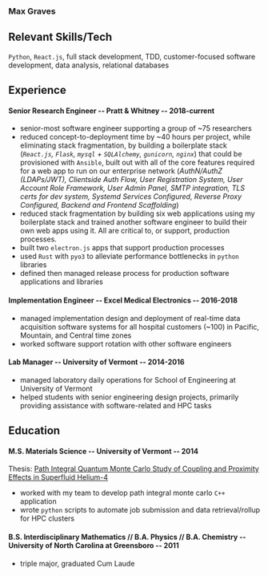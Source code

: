 ### Max Graves

## Relevant Skills/Tech
`Python`, `React.js`, full stack development, TDD, customer-focused software development, data analysis, relational databases

## Experience

#### Senior Research Engineer -- Pratt & Whitney -- 2018-current
- senior-most software engineer supporting a group of ~75 researchers
- reduced concept-to-deployment time by ~40 hours per project, while eliminating stack fragmentation, by building a boilerplate stack (*`React.js`, `Flask`, `mysql` + `SQLAlchemy`, `gunicorn`, `nginx`*) that could be provisioned with `Ansible`, built out with all of the core features required for a web app to run on our enterprise network (*AuthN/AuthZ (LDAPs/JWT), Clientside Auth Flow, User Registration System, User Account Role Framework, User Admin Panel, SMTP integration, TLS certs for dev system, Systemd Services Configured, Reverse Proxy Configured, Backend and Frontend Scaffolding*)
- reduced stack fragmentation by building six web applications using my boilerplate stack and trained another software engineer to build their own web apps using it.  All are critical to, or support, production processes.
- built two `electron.js` apps that support production processes
- used `Rust` with `pyo3` to alleviate performance bottlenecks in `python` libraries
- defined then managed release process for production software applications and libraries

#### Implementation Engineer -- Excel Medical Electronics -- 2016-2018
- managed implementation design and deployment of real-time data acquisition software systems for all hospital customers (~100) in Pacific, Mountain, and Central time zones
- worked software support rotation with other software engineers

#### Lab Manager -- University of Vermont -- 2014-2016
- managed laboratory daily operations for School of Engineering at University of Vermont
- helped students with senior engineering design projects, primarily providing assistance with software-related and HPC tasks

## Education

#### M.S. Materials Science -- University of Vermont -- 2014
Thesis: [Path Integral Quantum Monte Carlo Study of Coupling and Proximity Effects in Superfluid Helium-4](https://scholarworks.uvm.edu/cgi/viewcontent.cgi?article=1298&context=graddis)

- worked with my team to develop path integral monte carlo `C++` application
- wrote `python` scripts to automate job submission and data retrieval/rollup for HPC clusters 

#### B.S. Interdisciplinary Mathematics // B.A. Physics // B.A. Chemistry -- University of North Carolina at Greensboro -- 2011
- triple major, graduated Cum Laude
